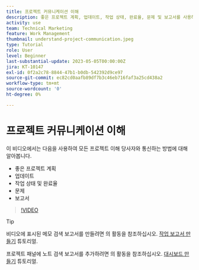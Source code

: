 ```yaml
---
title: 프로젝트 커뮤니케이션 이해
description: 좋은 프로젝트 계획, 업데이트, 작업 상태, 완료율, 문제 및 보고서를 사용하여 프로젝트 작업에 대해 알리는 방법에 대해 알아봅니다.
activity: use
team: Technical Marketing
feature: Work Management
thumbnail: understand-project-communication.jpeg
type: Tutorial
role: User
level: Beginner
last-substantial-update: 2023-05-05T00:00:00Z
jira: KT-10147
exl-id: 0f2a2c78-8844-47b1-b0db-542392d9ce97
source-git-commit: ec82cd0aafb89df7b3c46eb716faf3a25cd438a2
workflow-type: tm+mt
source-wordcount: '0'
ht-degree: 0%

---
```


# 프로젝트 커뮤니케이션 이해

이 비디오에서는 다음을 사용하여 모든 프로젝트 이해 당사자와 통신하는 방법에 대해 알아봅니다.

* 좋은 프로젝트 계획
* 업데이트
* 작업 상태 및 완료율
* 문제
* 보고서

>[!VIDEO](https://video.tv.adobe.com/v/3419150/?quality=12&learn=on)

>[!TIP]
>
>비디오에 표시된 메모 검색 보고서를 만들려면 의 활동을 참조하십시오. [작업 보고서 만들기](https://experienceleague.adobe.com/docs/workfront-learn/tutorials-workfront/reporting/basic-reporting/create-a-task-report.html?lang=en) 튜토리얼.
>
>프로젝트 패널에 노트 검색 보고서를 추가하려면 의 활동을 참조하십시오. [대시보드 만들기](https://experienceleague.adobe.com/docs/workfront-learn/tutorials-workfront/reporting/basic-reporting/create-dashboards.html?lang=en) 튜토리얼.
